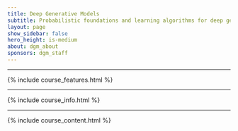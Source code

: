 ```yaml
---
title: Deep Generative Models
subtitle: Probabilistic foundations and learning algorithms for deep generative models.
layout: page
show_sidebar: false
hero_height: is-medium
about: dgm_about
sponsors: dgm_staff
---
```

***

{% include course_features.html %}

***

{% include course_info.html %}

***

{% include course_content.html %}
